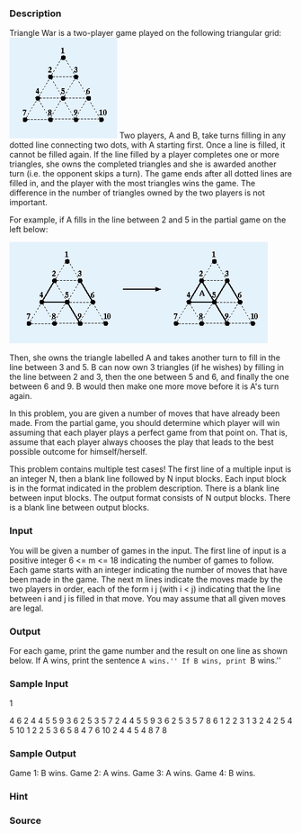 
### Description
Triangle War is a two-player game played on the following triangular grid: 
![](/JudgeOnline/upload/201112/1(9).jpg)
Two players, A and B, take turns filling in any dotted line connecting two dots, with A starting first. Once a line is filled, it cannot be filled again. If the line filled by a player completes one or more triangles, she owns the completed triangles and she is awarded another turn (i.e. the opponent skips a turn). The game ends after all dotted lines are filled in, and the player with the most triangles wins the game. The difference in the number of triangles owned by the two players is not important. 

For example, if A fills in the line between 2 and 5 in the partial game on the left below: 

![](/JudgeOnline/upload/201112/2(5).jpg)

Then, she owns the triangle labelled A and takes another turn to fill in the line between 3 and 5. B can now own 3 triangles (if he wishes) by filling in the line between 2 and 3, then the one between 5 and 6, and finally the one between 6 and 9. B would then make one more move before it is A's turn again. 

In this problem, you are given a number of moves that have already been made. From the partial game, you should determine which player will win assuming that each player plays a perfect game from that point on. That is, assume that each player always chooses the play that leads to the best possible outcome for himself/herself. 

This problem contains multiple test cases!
The first line of a multiple input is an integer N, then a blank line followed by N input blocks. Each input block is in the format indicated in the problem description. There is a blank line between input blocks.
The output format consists of N output blocks. There is a blank line between output blocks.
### Input
You will be given a number of games in the input. The first line of input is a positive integer 6 <= m <= 18 indicating the number of games to follow. Each game starts with an integer indicating the number of moves that have been made in the game. The next m lines indicate the moves made by the two players in order, each of the form i j (with i < j) indicating that the line between i and j is filled in that move. You may assume that all given moves are legal.
### Output
For each game, print the game number and the result on one line as shown below. If A wins, print the sentence ``A wins.'' If B wins, print ``B wins.'' 
### Sample Input
1

4
6
2 4
4 5
5 9
3 6
2 5
3 5
7
2 4
4 5
5 9
3 6
2 5
3 5
7 8
6
1 2
2 3
1 3
2 4
2 5
4 5
10
1 2
2 5
3 6
5 8
4 7
6 10
2 4
4 5
4 8
7 8




### Sample Output
Game 1: B wins.
Game 2: A wins.
Game 3: A wins.
Game 4: B wins.



### Hint

### Source
